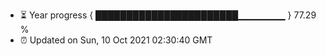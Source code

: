 - ⏳ Year progress { ███████████████████████▁▁▁▁▁▁▁ } 77.29 %
- ⏰ Updated on Sun, 10 Oct 2021 02:30:40 GMT

